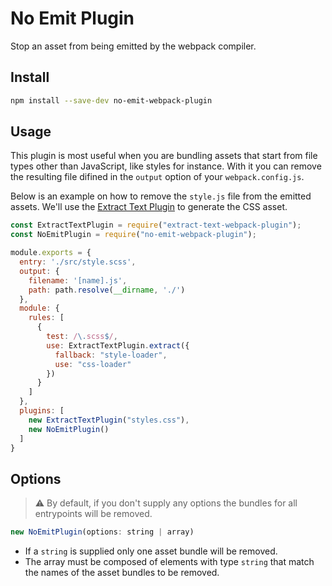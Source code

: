 # No Emit Plugin

Stop an asset from being emitted by the webpack compiler.

## Install

```bash
npm install --save-dev no-emit-webpack-plugin
```

## Usage

This plugin is most useful when you are bundling assets that start from file types other than JavaScript, like styles for instance. With it you can remove the resulting file difined in the `output` option of your `webpack.config.js`.

Below is an example on how to remove the `style.js` file from the emitted assets. We'll use the [Extract Text Plugin](https://webpack.js.org/plugins/extract-text-webpack-plugin/) to generate the CSS asset.

```js
const ExtractTextPlugin = require("extract-text-webpack-plugin");
const NoEmitPlugin = require("no-emit-webpack-plugin");

module.exports = {
  entry: './src/style.scss',
  output: {
    filename: '[name].js',
    path: path.resolve(__dirname, './')
  },
  module: {
    rules: [
      {
        test: /\.scss$/,
        use: ExtractTextPlugin.extract({
          fallback: "style-loader",
          use: "css-loader"
        })
      }
    ]
  },
  plugins: [
    new ExtractTextPlugin("styles.css"),
    new NoEmitPlugin()
  ]
}
```

## Options

> :warning: By default, if you don't supply any options the bundles for all entrypoints will be removed.

```js
new NoEmitPlugin(options: string | array)
```

* If a `string` is supplied only one asset bundle will be removed.
* The array must be composed of elements with type `string` that match the names of the asset bundles to be removed.
